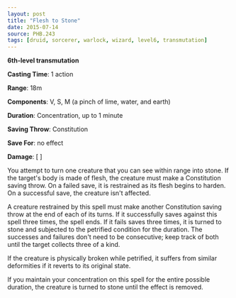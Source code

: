 ```yaml
---
layout: post
title: "Flesh to Stone"
date: 2015-07-14
source: PHB.243
tags: [druid, sorcerer, warlock, wizard, level6, transmutation]
---
```


**6th-level transmutation**

**Casting Time**: 1 action

**Range**: 18m

**Components**: V, S, M (a pinch of lime, water, and earth)

**Duration**: Concentration, up to 1 minute

**Saving Throw**: Constitution

**Save For**: no effect

**Damage**: [ ]

You attempt to turn one creature that you can see within range into stone. If the target's body is made of flesh, the creature must make a Constitution saving throw. On a failed save, it is restrained as its flesh begins to harden. On a successful save, the creature isn't affected.

A creature restrained by this spell must make another Constitution saving throw at the end of each of its turns. If it successfully saves against this spell three times, the spell ends. If it fails saves three times, it is turned to stone and subjected to the petrified condition for the duration. The successes and failures don't need to be consecutive; keep track of both until the target collects three of a kind.

If the creature is physically broken while petrified, it suffers from similar deformities if it reverts to its original state.

If you maintain your concentration on this spell for the entire possible duration, the creature is turned to stone until the effect is removed.